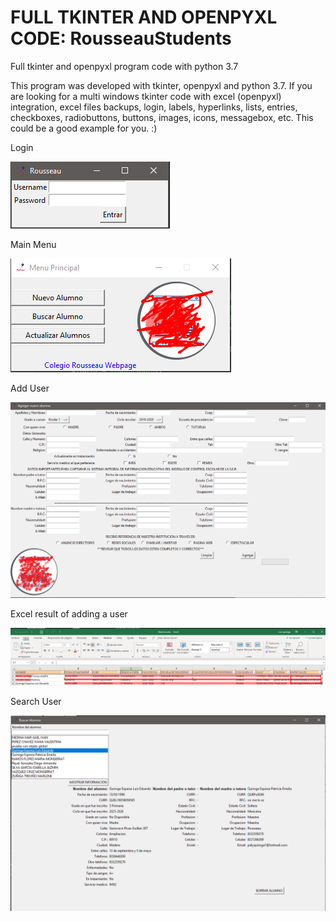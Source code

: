 # FULL TKINTER AND OPENPYXL CODE: RousseauStudents
Full tkinter and openpyxl program code with python 3.7

This program was developed with tkinter, openpyxl and python 3.7. If you are looking for a multi windows tkinter code with excel (openpyxl) integration, excel files backups, login, labels, hyperlinks, lists, entries, checkboxes, radiobuttons, buttons, images, icons, messagebox, etc. This could be a good example for you. :)

Login

![login](images_ex/login.png)

Main Menu

![Main Menu](images_ex/mainMenu.png)

Add User

![Add User](images_ex/addUser.png)

Excel result of adding a user

![Excel result of adding a user](images_ex/excel.png)

Search User

![Search User](images_ex/searchUser.png)
